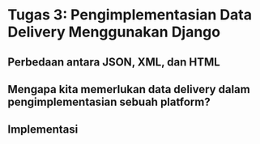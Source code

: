 # Tugas 3: Pengimplementasian Data Delivery Menggunakan Django

## Perbedaan antara JSON, XML, dan HTML

## Mengapa kita memerlukan data delivery dalam pengimplementasian sebuah platform?

## Implementasi
